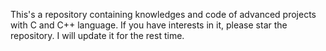 This's a repository containing knowledges and code of advanced projects with C and C++ language. If you have interests in it, please star the repository. I will update it for the rest time.
